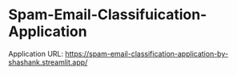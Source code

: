 # Spam-Email-Classifuication-Application

Application URL: https://spam-email-classification-application-by-shashank.streamlit.app/
